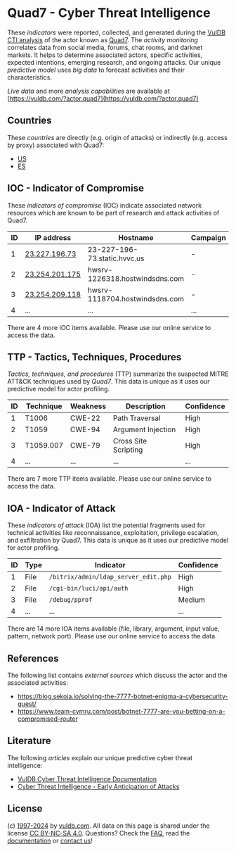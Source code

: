 # Quad7 - Cyber Threat Intelligence

These _indicators_ were reported, collected, and generated during the [VulDB CTI analysis](https://vuldb.com/?kb.cti) of the actor known as [Quad7](https://vuldb.com/?actor.quad7). The _activity monitoring_ correlates data from social media, forums, chat rooms, and darknet markets. It helps to determine associated actors, specific activities, expected intentions, emerging research, and ongoing attacks. Our unique _predictive model_ uses _big data_ to forecast activities and their characteristics.

_Live data_ and more _analysis capabilities_ are available at [https://vuldb.com/?actor.quad7](https://vuldb.com/?actor.quad7)

## Countries

These _countries_ are directly (e.g. origin of attacks) or indirectly (e.g. access by proxy) associated with Quad7:

* [US](https://vuldb.com/?country.us)
* [ES](https://vuldb.com/?country.es)

## IOC - Indicator of Compromise

These _indicators of compromise_ (IOC) indicate associated network resources which are known to be part of research and attack activities of Quad7.

ID | IP address | Hostname | Campaign | Confidence
-- | ---------- | -------- | -------- | ----------
1 | [23.227.196.73](https://vuldb.com/?ip.23.227.196.73) | 23-227-196-73.static.hvvc.us | - | High
2 | [23.254.201.175](https://vuldb.com/?ip.23.254.201.175) | hwsrv-1226318.hostwindsdns.com | - | High
3 | [23.254.209.118](https://vuldb.com/?ip.23.254.209.118) | hwsrv-1118704.hostwindsdns.com | - | High
4 | ... | ... | ... | ...

There are 4 more IOC items available. Please use our online service to access the data.

## TTP - Tactics, Techniques, Procedures

_Tactics, techniques, and procedures_ (TTP) summarize the suspected MITRE ATT&CK techniques used by _Quad7_. This data is unique as it uses our predictive model for actor profiling.

ID | Technique | Weakness | Description | Confidence
-- | --------- | -------- | ----------- | ----------
1 | T1006 | CWE-22 | Path Traversal | High
2 | T1059 | CWE-94 | Argument Injection | High
3 | T1059.007 | CWE-79 | Cross Site Scripting | High
4 | ... | ... | ... | ...

There are 7 more TTP items available. Please use our online service to access the data.

## IOA - Indicator of Attack

These _indicators of attack_ (IOA) list the potential fragments used for technical activities like reconnaissance, exploitation, privilege escalation, and exfiltration by Quad7. This data is unique as it uses our predictive model for actor profiling.

ID | Type | Indicator | Confidence
-- | ---- | --------- | ----------
1 | File | `/bitrix/admin/ldap_server_edit.php` | High
2 | File | `/cgi-bin/luci/api/auth` | High
3 | File | `/debug/pprof` | Medium
4 | ... | ... | ...

There are 14 more IOA items available (file, library, argument, input value, pattern, network port). Please use our online service to access the data.

## References

The following list contains _external sources_ which discuss the actor and the associated activities:

* https://blog.sekoia.io/solving-the-7777-botnet-enigma-a-cybersecurity-quest/
* https://www.team-cymru.com/post/botnet-7777-are-you-betting-on-a-compromised-router

## Literature

The following _articles_ explain our unique predictive cyber threat intelligence:

* [VulDB Cyber Threat Intelligence Documentation](https://vuldb.com/?kb.cti)
* [Cyber Threat Intelligence - Early Anticipation of Attacks](https://www.scip.ch/en/?labs.20201022)

## License

(c) [1997-2024](https://vuldb.com/?kb.changelog) by [vuldb.com](https://vuldb.com/?kb.about). All data on this page is shared under the license [CC BY-NC-SA 4.0](https://creativecommons.org/licenses/by-nc-sa/4.0/). Questions? Check the [FAQ](https://vuldb.com/?kb.faq), read the [documentation](https://vuldb.com/?kb) or [contact us](https://vuldb.com/?contact)!
